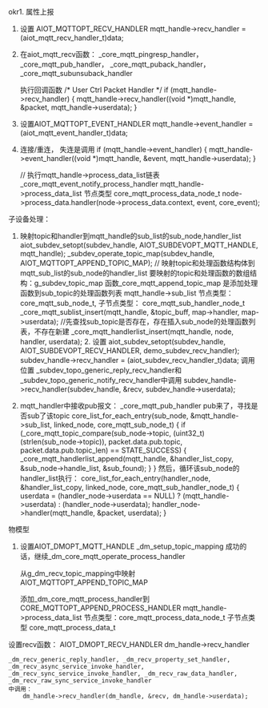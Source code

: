 okr1. 属性上报





1. 设置 AIOT_MQTTOPT_RECV_HANDLER
    mqtt_handle->recv_handler = (aiot_mqtt_recv_handler_t)data;

2. 在aiot_mqtt_recv函数：
    _core_mqtt_pingresp_handler，
        _core_mqtt_pub_handler，
        _core_mqtt_puback_handler，
        _core_mqtt_subunsuback_handler
    
    执行回调函数
    /* User Ctrl Packet Handler */
    if (mqtt_handle->recv_handler) {
        mqtt_handle->recv_handler((void *)mqtt_handle, &packet, mqtt_handle->userdata);
    }



1. 设置AIOT_MQTTOPT_EVENT_HANDLER
     mqtt_handle->event_handler = (aiot_mqtt_event_handler_t)data;
    
2. 连接/重连， 失连是调用
    if (mqtt_handle->event_handler) {
            mqtt_handle->event_handler((void *)mqtt_handle, &event, mqtt_handle->userdata);
    }

    // 执行mqtt_handle->process_data_list链表
    _core_mqtt_event_notify_process_handler
        mqtt_handle->process_data_list  节点类型  core_mqtt_process_data_node_t
            node->process_data.handler(node->process_data.context, event, core_event);






子设备处理：
1. 映射topic和handler到mqtt_handle的sub_list的sub_node,handler_list
 aiot_subdev_setopt(subdev_handle, AIOT_SUBDEVOPT_MQTT_HANDLE, mqtt_handle);
    _subdev_operate_topic_map(subdev_handle, AIOT_MQTTOPT_APPEND_TOPIC_MAP);    // 映射topic和处理函数结构体到mqtt_sub_list的sub_node的handler_list
        要映射的topic和处理函数的数组结构：g_subdev_topic_map
        函数_core_mqtt_append_topic_map 是添加处理函数到sub_topic的处理函数列表     mqtt_handle->sub_list  节点类型： core_mqtt_sub_node_t,  子节点类型： core_mqtt_sub_handler_node_t
        _core_mqtt_sublist_insert(mqtt_handle, &topic_buff, map->handler, map->userdata);
            //先查找sub_topic是否存在，存在插入sub_node的处理函数列表，不存在新建
            _core_mqtt_handlerlist_insert(mqtt_handle, node, handler, userdata);
                2.  设置
                    aiot_subdev_setopt(subdev_handle, AIOT_SUBDEVOPT_RECV_HANDLER, demo_subdev_recv_handler);
                        subdev_handle->recv_handler = (aiot_subdev_recv_handler_t)data;
                    调用位置
                    _subdev_topo_generic_reply_recv_handler和_subdev_topo_generic_notify_recv_handler中调用
                        subdev_handle->recv_handler(subdev_handle, &recv, subdev_handle->userdata);

2. mqtt_handler中接收pub报文：
    _core_mqtt_pub_handler
        pub来了，寻找是否sub了该topic
        core_list_for_each_entry(sub_node, &mqtt_handle->sub_list, linked_node, core_mqtt_sub_node_t) {
            if (_core_mqtt_topic_compare(sub_node->topic, (uint32_t)(strlen(sub_node->topic)), packet.data.pub.topic,
                                        packet.data.pub.topic_len) == STATE_SUCCESS) {
                _core_mqtt_handlerlist_append(mqtt_handle, &handler_list_copy, &sub_node->handle_list, &sub_found);
            }
        }
        然后，循环该sub_node的handler_list执行：
            core_list_for_each_entry(handler_node, &handler_list_copy,
                             linked_node, core_mqtt_sub_handler_node_t) {
              userdata = (handler_node->userdata == NULL) ? (mqtt_handle->userdata) : (handler_node->userdata);
                 handler_node->handler(mqtt_handle, &packet, userdata);
               }


物模型

1. 设置AIOT_DMOPT_MQTT_HANDLE
    _dm_setup_topic_mapping 成功的话，继续_dm_core_mqtt_operate_process_handler

    从g_dm_recv_topic_mapping中映射 AIOT_MQTTOPT_APPEND_TOPIC_MAP

    添加_dm_core_mqtt_process_handler到CORE_MQTTOPT_APPEND_PROCESS_HANDLER   mqtt_handle->process_data_list  节点类型：core_mqtt_process_data_node_t  子节点类型 core_mqtt_process_data_t


设置recv函数： AIOT_DMOPT_RECV_HANDLER      dm_handle->recv_handler

    _dm_recv_generic_reply_handler, _dm_recv_property_set_handler, _dm_recv_async_service_invoke_handler, _dm_recv_sync_service_invoke_handler, _dm_recv_raw_data_handler, _dm_recv_raw_sync_service_invoke_handler
    中调用：
        dm_handle->recv_handler(dm_handle, &recv, dm_handle->userdata);





